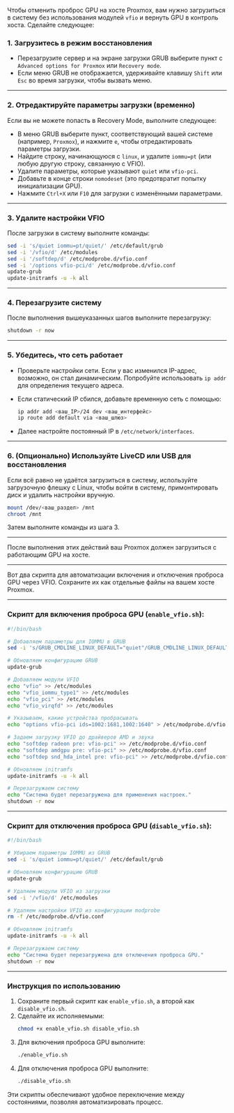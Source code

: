 Чтобы отменить проброс GPU на хосте Proxmox, вам нужно загрузиться в систему без использования модулей `vfio` и вернуть GPU в контроль хоста. Сделайте следующее:

### 1. **Загрузитесь в режим восстановления**
   - Перезагрузите сервер и на экране загрузки GRUB выберите пункт с `Advanced options for Proxmox` или `Recovery mode`.
   - Если меню GRUB не отображается, удерживайте клавишу `Shift` или `Esc` во время загрузки, чтобы вызвать меню.

---

### 2. **Отредактируйте параметры загрузки (временно)**
   Если вы не можете попасть в Recovery Mode, выполните следующее:
   - В меню GRUB выберите пункт, соответствующий вашей системе (например, `Proxmox`), и нажмите `e`, чтобы отредактировать параметры загрузки.
   - Найдите строку, начинающуюся с `linux`, и удалите `iommu=pt` (или любую другую строку, связанную с VFIO).
   - Удалите параметры, которые указывают `quiet` или `vfio-pci`.
   - Добавьте в конце строки `nomodeset` (это предотвратит попытку инициализации GPU).
   - Нажмите `Ctrl+X` или `F10` для загрузки с изменёнными параметрами.

---

### 3. **Удалите настройки VFIO**
   После загрузки в систему выполните команды:

   ```bash
   sed -i 's/quiet iommu=pt/quiet/' /etc/default/grub
   sed -i '/vfio/d' /etc/modules
   sed -i '/softdep/d' /etc/modprobe.d/vfio.conf
   sed -i '/options vfio-pci/d' /etc/modprobe.d/vfio.conf
   update-grub
   update-initramfs -u -k all
   ```

---

### 4. **Перезагрузите систему**
   После выполнения вышеуказанных шагов выполните перезагрузку:

   ```bash
   shutdown -r now
   ```

---

### 5. **Убедитесь, что сеть работает**
   - Проверьте настройки сети. Если у вас изменился IP-адрес, возможно, он стал динамическим. Попробуйте использовать `ip addr` для определения текущего адреса.
   - Если статический IP сбился, добавьте временную сеть с помощью:

     ```bash
     ip addr add <ваш_IP>/24 dev <ваш_интерфейс>
     ip route add default via <ваш_шлюз>
     ```

   - Далее настройте постоянный IP в `/etc/network/interfaces`.

---

### 6. **(Опционально) Используйте LiveCD или USB для восстановления**
   Если всё равно не удаётся загрузиться в систему, используйте загрузочную флешку с Linux, чтобы войти в систему, примонтировать диск и удалить настройки вручную.

   ```bash
   mount /dev/<ваш_раздел> /mnt
   chroot /mnt
   ```
   Затем выполните команды из шага 3.

---

После выполнения этих действий ваш Proxmox должен загрузиться с работающим GPU на хосте.


---

Вот два скрипта для автоматизации включения и отключения проброса GPU через VFIO. Сохраните их как отдельные файлы на вашем хосте Proxmox.

---

### Скрипт для **включения проброса GPU** (`enable_vfio.sh`):

```bash
#!/bin/bash

# Добавляем параметры для IOMMU в GRUB
sed -i 's/GRUB_CMDLINE_LINUX_DEFAULT="quiet"/GRUB_CMDLINE_LINUX_DEFAULT="quiet iommu=pt"/g' /etc/default/grub

# Обновляем конфигурацию GRUB
update-grub

# Добавляем модули VFIO
echo "vfio" >> /etc/modules
echo "vfio_iommu_type1" >> /etc/modules
echo "vfio_pci" >> /etc/modules
echo "vfio_virqfd" >> /etc/modules

# Указываем, какие устройства пробрасывать
echo "options vfio-pci ids=1002:1681,1002:1640" > /etc/modprobe.d/vfio.conf

# Задаем загрузку VFIO до драйверов AMD и звука
echo "softdep radeon pre: vfio-pci" >> /etc/modprobe.d/vfio.conf
echo "softdep amdgpu pre: vfio-pci" >> /etc/modprobe.d/vfio.conf
echo "softdep snd_hda_intel pre: vfio-pci" >> /etc/modprobe.d/vfio.conf

# Обновляем initramfs
update-initramfs -u -k all

# Перезагружаем систему
echo "Система будет перезагружена для применения настроек."
shutdown -r now
```

---

### Скрипт для **отключения проброса GPU** (`disable_vfio.sh`):

```bash
#!/bin/bash

# Убираем параметры IOMMU из GRUB
sed -i 's/quiet iommu=pt/quiet/' /etc/default/grub

# Обновляем конфигурацию GRUB
update-grub

# Удаляем модули VFIO из загрузки
sed -i '/vfio/d' /etc/modules

# Удаляем настройки VFIO из конфигурации modprobe
rm -f /etc/modprobe.d/vfio.conf

# Обновляем initramfs
update-initramfs -u -k all

# Перезагружаем систему
echo "Система будет перезагружена для отключения проброса GPU."
shutdown -r now
```

---

### Инструкция по использованию
1. Сохраните первый скрипт как `enable_vfio.sh`, а второй как `disable_vfio.sh`.
2. Сделайте их исполняемыми:
   ```bash
   chmod +x enable_vfio.sh disable_vfio.sh
   ```
3. Для включения проброса GPU выполните:
   ```bash
   ./enable_vfio.sh
   ```
4. Для отключения проброса GPU выполните:
   ```bash
   ./disable_vfio.sh
   ```

Эти скрипты обеспечивают удобное переключение между состояниями, позволяя автоматизировать процесс.

